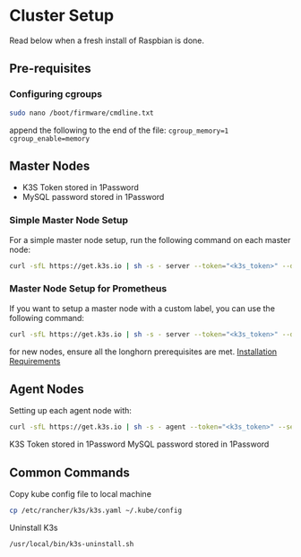 # Cluster Setup

<warning>
<title>Warning</title>
Read below when a fresh install of Raspbian is done.

</warning>

## Pre-requisites

### Configuring cgroups
```bash
sudo nano /boot/firmware/cmdline.txt
```
append the following to the end of the file:
`cgroup_memory=1 cgroup_enable=memory`


## Master Nodes

 - K3S Token stored in 1Password
 - MySQL password stored in 1Password

### Simple Master Node Setup
For a simple master node setup, run the following command on each master node:
```bash
curl -sfL https://get.k3s.io | sh -s - server --token="<k3s_token>" --datastore-endpoint="mysql://<mysql_usere>:<my_sql_password>@tcp(<my_sql_ip>:3306)/homelab" --tls-san=<nginx_ip>
```

### Master Node Setup for Prometheus
If you want to setup a master node with a custom label, you can use the following command:
```bash
curl -sfL https://get.k3s.io | sh -s - server --token="<k3s_token>" --datastore-endpoint="mysql://<mysql_usere>:<my_sql_password>@tcp(<my_sql_ip>:3306)/homelab" --tls-san=<nginx_ip> --node-label="prometheus=true"
```

<warning>
<title>Important</title>
for new nodes, ensure all the longhorn prerequisites are met.
<a href="https://longhorn.io/docs/1.8.0/deploy/install/">Installation Requirements</a>
</warning>

## Agent Nodes
Setting up each agent node with:
```bash
curl -sfL https://get.k3s.io | sh -s - agent --token="<k3s_token>" --server https://<nginx_ip>:6443
```
<note type="info">
 K3S Token stored in 1Password
</note>
<note type="info">
 MySQL password stored in 1Password
</note>


## Common Commands


Copy kube config file to local machine
```bash
cp /etc/rancher/k3s/k3s.yaml ~/.kube/config
```

Uninstall K3s
```bash
/usr/local/bin/k3s-uninstall.sh
```